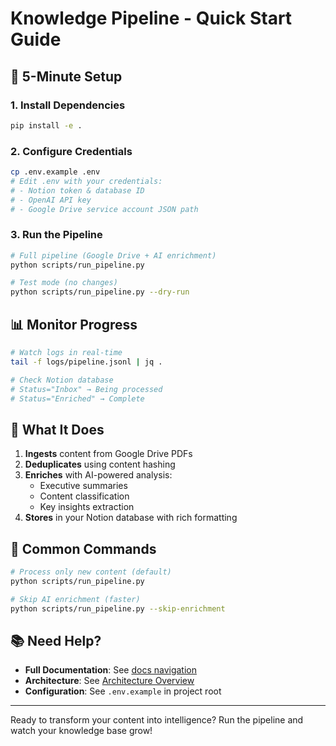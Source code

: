 # Knowledge Pipeline - Quick Start Guide

## 🚀 5-Minute Setup

### 1. Install Dependencies
```bash
pip install -e .
```

### 2. Configure Credentials
```bash
cp .env.example .env
# Edit .env with your credentials:
# - Notion token & database ID
# - OpenAI API key
# - Google Drive service account JSON path
```

### 3. Run the Pipeline
```bash
# Full pipeline (Google Drive + AI enrichment)
python scripts/run_pipeline.py

# Test mode (no changes)
python scripts/run_pipeline.py --dry-run
```

## 📊 Monitor Progress

```bash
# Watch logs in real-time
tail -f logs/pipeline.jsonl | jq .

# Check Notion database
# Status="Inbox" → Being processed
# Status="Enriched" → Complete
```

## 🎯 What It Does

1. **Ingests** content from Google Drive PDFs
2. **Deduplicates** using content hashing
3. **Enriches** with AI-powered analysis:
   - Executive summaries
   - Content classification
   - Key insights extraction
4. **Stores** in your Notion database with rich formatting

## 🔧 Common Commands

```bash
# Process only new content (default)
python scripts/run_pipeline.py

# Skip AI enrichment (faster)
python scripts/run_pipeline.py --skip-enrichment
```

## 📚 Need Help?

- **Full Documentation**: See [docs navigation](../README.md)
- **Architecture**: See [Architecture Overview](../reference/architecture.md)
- **Configuration**: See `.env.example` in project root

---

Ready to transform your content into intelligence? Run the pipeline and watch your knowledge base grow!